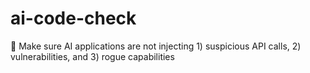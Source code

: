 # ai-code-check
🔐 Make sure AI applications are not injecting 1) suspicious API calls, 2) vulnerabilities, and 3) rogue capabilities
